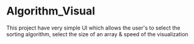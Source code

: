# Algorithm_Visual
This project have very simple UI which allows the user's to select the sorting algorithm, select the size of an array &amp; speed of the visualization
